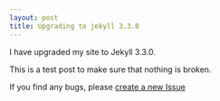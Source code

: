 ```yaml
---
layout: post
title: Upgrading to jekyll 3.3.0
---
```


I have upgraded my site to Jekyll 3.3.0.

This is a test post to make sure that nothing is broken.

If you find any bugs, please [create a new Issue](https://github.com/dhilipsiva/dhilipsiva.github.io/issues/new)
